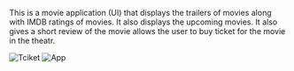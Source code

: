 This is a movie application (UI) that displays the trailers of movies along with IMDB ratings of movies.
It also displays the upcoming movies.
It also gives a short review of the movie allows the user to buy ticket for the movie in the theatr.


![Tciket](https://user-images.githubusercontent.com/78212650/115029372-88834080-9ee3-11eb-94b3-7b4429d01aeb.png)
![App](https://user-images.githubusercontent.com/78212650/115028818-ed8a6680-9ee2-11eb-9d37-5625bb0ac686.png)
